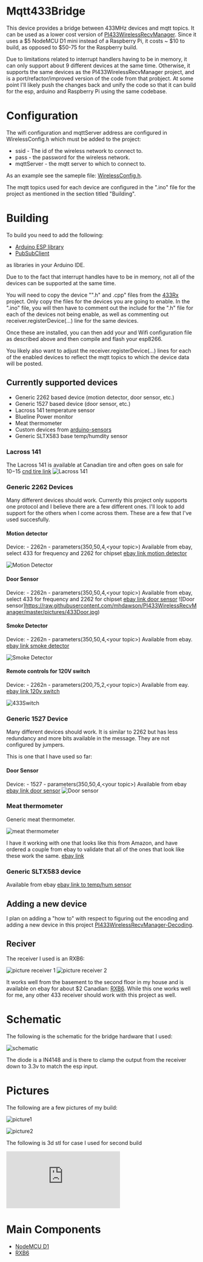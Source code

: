 # Mqtt433Bridge

This device provides a bridge between 433MHz devices
and mqtt topics.  It can be used as a lower cost version of
[PI433WirelessRecvManager](https://github.com/mhdawson/PI433WirelessRecvManager).  Since it uses a $5 NodeMCU D1 mini instead
of a Raspberry Pi, it costs ~ $10 to build, as opposed
to $50-75 for the Raspberry build.

Due to limitations related to interrupt handlers having
to be in memory, it can only support about 9 different
devices at the same time. Otherwise, it supports the same
devices as the PI433WirelessRecvManager project, and is a port/refactor/improved version
of the code from that probject. At some point
I'll likely push the changes back and unify
the code so that it can build for the
esp, arduino and Raspberry Pi using the same codebase.

# Configuration

The wifi configuration and mqttServer address are configured in
WirelessConfig.h which must be added to the project:

  * ssid - The id of the wireless network to connect to.
  * pass - the password for the wireless network.
  * mqttServer - the mqtt server to which to connect to.

As an example see the sameple file: [WirelessConfig.h](https://github.com/mhdawson/arduino-esp8266/blob/master/WirelessConfig.h).

The mqtt topics used for each device are configured in the ".ino" file for the project as mentioned in the section titled "Building".

# Building

To build you need to add the following:

* [Arduino ESP library](https://github.com/esp8266/Arduino)
* [PubSubClient](https://github.com/knolleary/pubsubclient)

as libraries in your Arduino IDE.

Due to to the fact that interrupt handles have to be in memory, not all of the devices can be supported at the same time.

You will need to copy the device "".h" and .cpp" files from the [433Rx](https://github.com/mhdawson/arduino-esp8266/tree/master/433Rx)
project.  Only copy the files for the devices you are going to enable.
In the ".ino" file,  you will then have to comment out the include for the ".h" file for each of the devices not being enable, as well as commenting out receiver.registerDevice(...) line for the same devices.

Once these are installed, you can then add your and
Wifi configuration file as described above and then compile and flash your esp8266.

You likely also want to adjust the receiver.registerDevice(...) lines for each of the enabled devices to reflect the mqtt topics to which the device data will be posted.

## Currently supported devices
- Generic 2262 based device (motion detector, door sensor, etc.)
- Generic 1527 based device (door sensor, etc.)
- Lacross 141 temperature sensor
- Blueline Power monitor
- Meat thermometer
- Custom devices from [arduino-sensors](https://github.com/mhdawson/arduino-sensors)
- Generic SLTX583 base temp/humdity sensor

### Lacross 141
The Lacross 141 is available at Canadian tire and often goes on sale for $10-$15
[cnd tire link](http://www.canadiantire.ca/en/pdp/la-crosse-weather-station-with-colour-frame-1427129p.html#.VV6MmlKznt8)
![Lacross 141](https://raw.githubusercontent.com/mhdawson/PI433WirelessRecvManager/master/pictures/Lacross-package.jpg?raw=yes)

### Generic 2262 Devices

Many different devices should work.  Currently this project only supports one protocol and I believe
there are a few different ones.  I'll look to add support for the others when I come across them.  These
are a few that I've used succesfully.  

#### Motion detector

Device: - 2262n - parameters(350,50,4,&lt;your topic&gt;)
Available from ebay, select 433 for frequency and 2262 for chipset
[ebay link motion detector](http://www.ebay.ca/itm/Wireless-Standard-PIR-Motion-Detector-Sensor-315-433-Mhz-1-5-3-3-4-7-M-/171089657359?var=&hash=item0)

![Motion Detector](https://raw.githubusercontent.com/mhdawson/PI433WirelessRecvManager/master/pictures/433Motion.jpg)

#### Door Sensor
Device: - 2262n - parameters(350,50,4,&lt;your topic&gt;)
Available from ebay, select 433 for frequency and 2262 for chipset
[ebay link door sensor](http://www.ebay.ca/itm/Wireless-Door-Window-Entry-Detector-Sensor-Contact-315-433-Mhz-/181183039531?var=&hash=item0)
![Door sensor]https://raw.githubusercontent.com/mhdawson/PI433WirelessRecvManager/master/pictures/433Door.jpg)

#### Smoke Detector
Device: - 2262n - parameters(350,50,4,&lt;your topic&gt;)
Available from ebay.
[ebay link smoke detector](http://www.ebay.ca/itm/321225011653?_trksid=p2057872.m2749.l2649&ssPageName=STRK%3AMEBIDX%3AIT)

![Smoke Detector](https://raw.githubusercontent.com/mhdawson/PI433WirelessRecvManager/master/pictures/433Smoke.jpg)

#### Remote controls for 120V switch
Device: - 2262n - parameters(200,75,2,&lt;your topic&gt;)
Available from eay.
[ebay link 120v switch](http://www.ebay.ca/itm/381117176383?_trksid=p2060353.m2749.l2649&ssPageName=STRK%3AMEBIDX%3AIT)

![433Switch](https://raw.githubusercontent.com/mhdawson/PI433WirelessRecvManager/master/pictures/433switch.jpg)

### Generic 1527 Device

Many different devices should work.  It is similar to 2262 but has less redundancy and more bits
available in the message.  They are not configured by jumpers.  

This is one that I have used so far:

#### Door Sensor
Device: - 1527 - parameters(350,50,4,&lt;your topic&gt;)
Available from ebay  
[ebay link door sensor](http://www.ebay.ca/itm/311256729170?_trksid=p2060353.m2749.l2649&ssPageName=STRK%3AMEBIDX%3AIT)
![Door sensor](https://raw.githubusercontent.com/mhdawson/PI433WirelessRecvManager/master/pictures/1527Door.jpg)

### Meat thermometer

Generic meat thermometer.  

![meat thermometer](https://raw.githubusercontent.com/mhdawson/PI433WirelessRecvManager/master/pictures/MeatThermometer1.jpg)

I have it working with one that looks like this from Amazon, and have ordered a couple from ebay to validate that all of the ones that look like these work the same. [ebay link](http://www.ebay.com/itm/122090166085?_trksid=p2060353.m2749.l2649&ssPageName=STRK%3AMEBIDX%3AIT)

### Generic SLTX583 device

Available from ebay
[ebay link to temp/hum sensor](https://www.ebay.com/itm/433MHz-RF-Weather-Station-Digital-Thermometer-Humidity-Sensor-Wireless/262866895784?epid=1866294002&hash=item3d341683a8:g:I8cAAOSw9mpaN2c4)

## Adding a new device

I plan on adding a "how to" with respect to figuring out the encoding and adding a new device in this project [PI433WirelessRecvManager-Decoding](https://github.com/mhdawson/PI433WirelessRecvManager-Decoding).

## Reciver

The receiver I used is an RXB6:

![picture receiver 1](https://raw.githubusercontent.com/mhdawson/PI433WirelessRecvManager/master/pictures/receiver_1.jpg?raw=yes)
![picture receiver 2](https://raw.githubusercontent.com/mhdawson/PI433WirelessRecvManager/master/pictures/receiver_2.jpg?raw=yes)

It works well from the basement to the second floor in my house and is available on ebay for about $2 Canadian: [RXB6](http://www.ebay.ca/itm/Super-heterodyne-OOK-Wireless-Receiver-Module-Strong-Interference-433MHZ-116dBm-/271638472090?pt=LH_DefaultDomain_0&hash=item3f3eea259a).  While this one works well for me, any other 433 receiver should work with this project as well.

# Schematic

The following is the schematic for the bridge hardware that I used:

![schematic](https://raw.githubusercontent.com/mhdawson/arduino-esp8266/master/pictures/esp-433MqttBridge.jpg)

The diode is a IN4148 and is there to clamp the output from the receiver down to 3.3v to match the esp input.

# Pictures
The following are a few pictures of my build:

![picture1](https://raw.githubusercontent.com/mhdawson/arduino-esp8266/master/pictures/esp-433-bridge-1.jpg)

![picture2](https://raw.githubusercontent.com/mhdawson/arduino-esp8266/master/pictures/esp-433-bridge-2.jpg)

The following is 3d stl for case I used for second build

![3d case](https://github.com/mhdawson/3dprints/blob/master/2018/433BridgeCase.stl)


# Main Components

* [NodeMCU D1](http://www.ebay.com/itm/NodeMCU-Lua-ESP-12-WeMos-D1-Mini-WIFI-4M-Bytes-Development-Board-Module-ESP8266-/321989574625)
* [RXB6](http://www.ebay.com/itm/1pcs-RXB6-433Mhz-Superheterodyne-Wireless-Receiver-Module-for-Arduino-ARM-AVR-/401085388270?hash=item5d628d55ee:g:90UAAOSwr7ZW4BQZ)
